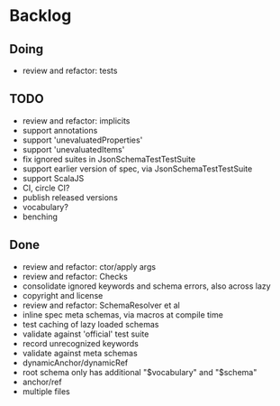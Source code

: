 # Backlog

## Doing
- review and refactor: tests

## TODO
- review and refactor: implicits
- support annotations
- support 'unevaluatedProperties'
- support 'unevaluatedItems'
- fix ignored suites in JsonSchemaTestTestSuite
- support earlier version of spec, via JsonSchemaTestTestSuite
- support ScalaJS
- CI, circle CI?
- publish released versions
- vocabulary?
- benching

## Done
- review and refactor: ctor/apply args
- review and refactor: Checks
- consolidate ignored keywords and schema errors, also across lazy
- copyright and license
- review and refactor: SchemaResolver et al
- inline spec meta schemas, via macros at compile time
- test caching of lazy loaded schemas
- validate against 'official' test suite
- record unrecognized keywords
- validate against meta schemas
- dynamicAnchor/dynamicRef
- root schema only has additional "$vocabulary" and "$schema"
- anchor/ref
- multiple files

